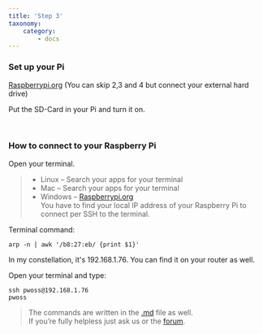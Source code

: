 ```yaml
---
title: 'Step 3'
taxonomy:
    category:
        - docs
---
```


### Set up your Pi
[Raspberrypi.org](https://www.raspberrypi.org/learning/hardware-guide/quickstart/) (You can skip 2,3 and 4 but connect your external hard drive)

Put the SD-Card in your Pi and turn it on.

&nbsp;

### How to connect to your Raspberry Pi
Open your terminal.

> - Linux – Search your apps for your terminal  
> - Mac – Search your apps for your terminal  
> - Windows – [Raspberrypi.org](https://www.raspberrypi.org/documentation/remote-access/ssh/windows.md)  
You have to find your local IP address of your Raspberry Pi to connect per SSH to the terminal.

Terminal command:
```
arp -n | awk '/b8:27:eb/ {print $1}'
```

In my constellation, it's 192.168.1.76. You can find it on your router as well.

Open your terminal and type:
```
ssh pwoss@192.168.1.76
pwoss
```

> The commands are written in the [.md](https://seafile.pwoss.xyz/d/1215a57671da473cadbe/files/?p=/1.%20Raspberry%20Pi/Arch%20Linux%20%7C%20ARM/PwOSS%20-%20Image/Latest/Raspberry%20-%20Archlinux%20Arm%20-%20Minimal%20Solution%20%28Image%20Docu%29.md) file as well.  
> If you’re fully helpless just ask us or the [forum](http://forum.pwoss.xyz/).
